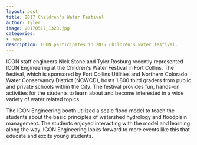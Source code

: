 ```yaml
---
layout: post
title: 2017 Children's Water Festival
author: Tyler
image: 20170517_1328.jpg
categories:
- news
description: ICON participates in 2017 Children's water festival.
---
```


ICON staff engineers Nick Stone and Tyler Rosburg recently represented ICON
Engineering at the Children's Water Festival in Fort Collins. The festival,
which is sponsored by Fort Collins Utilities and Northern Colorado Water
Conservancy District (NCWCD), hosts 1,800 third graders from public and private
schools within the City. The festival provides fun, hands-on activities for the
students to learn about and become interested in a wide variety of water related
topics.

The ICON Engineering booth utilized a scale flood model to teach the students
about the basic principles of watershed hydrology and floodplain management. The
students enjoyed interacting with the model and learning along the way. ICON
Engineering looks forward to more events like this that educate and excite young
students.

